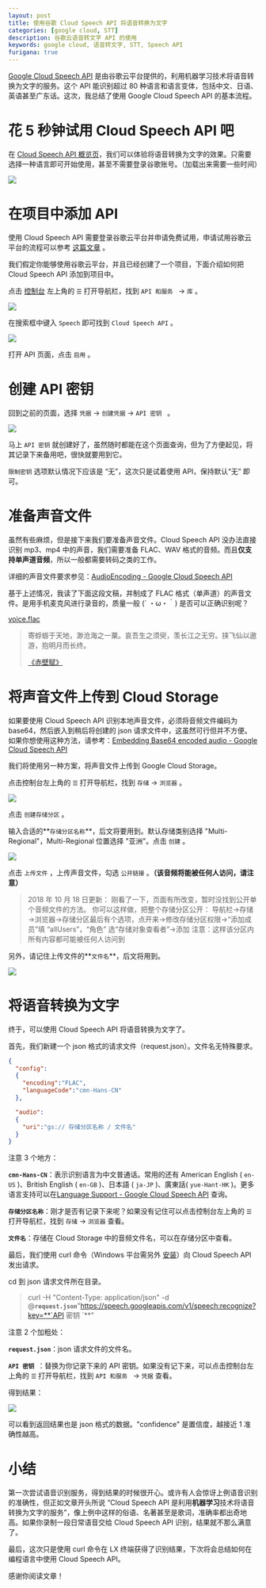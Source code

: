 ```yaml
---
layout: post
title: 使用谷歌 Cloud Speech API 将语音转换为文字
categories: [google cloud, STT]
description: 谷歌云语音转文字 API 的使用
keywords: google cloud, 语音转文字, STT, Speech API
furigana: true
---
```

[Google Cloud Speech API](https://cloud.google.com/speech/) 是由谷歌云平台提供的，利用机器学习技术将语音转换为文字的服务。这个 API 能识别超过 80 种语言和语言变体，包括中文、日语、英语甚至广东话。这次，我总结了使用 Google Cloud Speech API 的基本流程。

# 花 5 秒钟试用 Cloud Speech API 吧

在 [Cloud Speech API 概览页](https://cloud.google.com/speech/)，我们可以体验将语音转换为文字的效果。只需要选择一种语言即可开始使用，甚至不需要登录谷歌账号。（加载出来需要一些时间）

![](/assets/images/2020-07-06-19-40-10.png)

# 在项目中添加 API

使用 Cloud Speech API 需要登录谷歌云平台并申请免费试用，申请试用谷歌云平台的流程可以参考 [这篇文章](https://0qinghao.github.io/inforest/2018/02/27/google-cloud-engine-ss-server/) 。

我们假定你能够使用谷歌云平台，并且已经创建了一个项目，下面介绍如何把 Cloud Speech API 添加到项目中。

点击 [控制台](https://console.cloud.google.com/) 左上角的 `☰` 打开导航栏，找到 `API 和服务 ` → ` 库 ` 。

![](/assets/images/2020-07-06-19-40-18.png)

在搜索框中键入 `Speech` 即可找到 `Cloud Speech API` 。

![](/assets/images/2020-07-06-19-40-25.png)

打开 API 页面，点击 ` 启用 ` 。

# 创建 API 密钥

回到之前的页面，选择 ` 凭据 ` → ` 创建凭据 ` → `API 密钥 ` 。

![](/assets/images/2020-07-06-19-40-31.png)

马上 `API 密钥` 就创建好了，虽然随时都能在这个页面查询，但为了方便起见，将其记录下来备用吧，很快就要用到它。

` 限制密钥 ` 选项默认情况下应该是 “无”，这次只是试着使用 API，保持默认“无” 即可。

# 准备声音文件

虽然有些麻烦，但是接下来我们要准备声音文件。Cloud Speech API 没办法直接识别 mp3、mp4 中的声音，我们需要准备 FLAC、WAV 格式的音频。而且**仅支持单声道音频**，所以一般都需要转码之类的工作。

详细的声音文件要求参见：[AudioEncoding - Google Cloud Speech API](https://cloud.google.com/speech/reference/rest/v1/RecognitionConfig#AudioEncoding)

基于上述情况，我读了下面这段文稿，并制成了 FLAC 格式（单声道）的声音文件。是用手机麦克风进行录音的，质量一般 (´ ・ω・｀) 是否可以正确识别呢？

[voice.flac](https://share.weiyun.com/b426055608aa3b2c4d5adfda1fb5d67f)

> 寄蜉蝣于天地，渺沧海之一粟。哀吾生之须臾，羡长江之无穷。挟飞仙以遨游，抱明月而长终。
>
>
> [《赤壁赋》](http://www.millionbook.com/gd/s/shushi/000/001.htm)

# 将声音文件上传到 Cloud Storage

如果要使用 Cloud Speech API 识别本地声音文件，必须将音频文件编码为 base64，然后嵌入到稍后将创建的 json 请求文件中，这虽然可行但并不方便。如果你想使用这种方法，请参考：[Embedding Base64 encoded audio - Google Cloud Speech API](https://cloud.google.com/speech/docs/base64-encoding#embedding_base64_encoded_audio)

我们将使用另一种方案，将声音文件上传到 Google Cloud Storage。

点击控制台左上角的 `☰` 打开导航栏，找到 ` 存储 ` → ` 浏览器 ` 。

![](/assets/images/2020-07-06-19-40-38.png)

点击 ` 创建存储分区 ` 。

输入合适的**` 存储分区名称 `**，后文将要用到。默认存储类别选择 "Multi-Regional"，Multi-Regional 位置选择 "亚洲"。点击 ` 创建 ` 。

![](/assets/images/2020-07-06-19-40-44.png)

点击 ` 上传文件 ` ，上传声音文件，勾选 ` 公开链接 ` 。**（该音频将能被任何人访问，请注意）**

> 2018 年 10 月 18 日更新：
> 刚看了一下，页面有所改变，暂时没找到公开单个音频文件的方法。
> 你可以这样做，把整个存储分区公开：
> 导航栏→存储→浏览器→存储分区最后有个选项，点开来→修改存储分区权限→“添加成员”填 “allUsers”，“角色” 选“存储对象查看者”→添加
> 注意：这样该分区内所有内容都可能被任何人访问到

另外，请记住上传文件的**` 文件名 `**，后文将用到。

![](/assets/images/2020-07-06-19-41-28.png)

# 将语音转换为文字

终于，可以使用 Cloud Speech API 将语音转换为文字了。

首先，我们新建一个 json 格式的请求文件（request.json）。文件名无特殊要求。

``` json
{
  "config":
  {
    "encoding":"FLAC",
    "languageCode":"cmn-Hans-CN"
  },

  "audio":
  {
    "uri":"gs:// 存储分区名称 / 文件名"
  }
}
```

注意 3 个地方：

**`cmn-Hans-CN`**：表示识别语言为中文普通话。常用的还有 American English ( `en-US` )、British English ( `en-GB` )、日本語 ( `ja-JP` )、廣東話( `yue-Hant-HK` )。更多语言支持可以在[Language Support - Google Cloud Speech API](https://cloud.google.com/speech/docs/languages) 查询。

**` 存储分区名称 `**：刚才是否有记录下来呢？如果没有记住可以点击控制台左上角的 `☰` 打开导航栏，找到 ` 存储 ` → ` 浏览器 ` 查看。

**` 文件名 `**：存储在 Cloud Storage 中的音频文件名，可以在存储分区中查看。

最后，我们使用 curl 命令（Windows 平台需另外 [安装](https://curl.haxx.se/download.html)）向 Cloud Speech API 发出请求。

cd 到 json 请求文件所在目录。

> curl -H "Content-Type: application/json" -d @**`request.json`**"https://speech.googleapis.com/v1/speech:recognize?key=**`API 密钥 `**"

注意 2 个加粗处：

**`request.json`**：json 请求文件的文件名。

**`API 密钥 `**：替换为你记录下来的 API 密钥。如果没有记下来，可以点击控制台左上角的 `☰` 打开导航栏，找到 `API 和服务 ` → ` 凭据 ` 查看。

得到结果：

![](/assets/images/2020-07-06-19-41-40.png)

可以看到返回结果也是 json 格式的数据。"confidence" 是置信度，越接近 1 准确性越高。

# 小结

第一次尝试语音识别服务，得到结果的时候很开心。或许有人会惊讶上例语音识别的准确性，但正如文章开头所说 “Cloud Speech API 是利用**机器学习**技术将语音转换为文字的服务”，像上例中这样的俗语、名著甚至是歌词，准确率都出奇地高。如果你录制一段日常语音交给 Cloud Speech API 识别，结果就不那么满意了。

最后，这次只是使用 curl 命令在 LX 终端获得了识别结果，下次将会总结如何在编程语言中使用 Cloud Speech API。

感谢你阅读文章！
